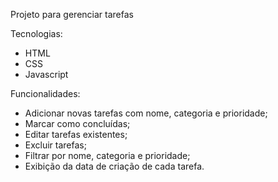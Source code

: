Projeto para gerenciar tarefas

Tecnologias:
* HTML
* CSS
* Javascript

Funcionalidades:
* Adicionar novas tarefas com nome, categoria e prioridade;
* Marcar como concluídas;
* Editar tarefas existentes;
* Excluir tarefas;
* Filtrar por nome, categoria e prioridade;
* Exibição da data de criação de cada tarefa.
